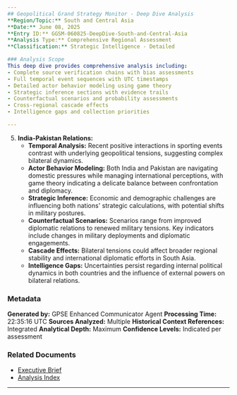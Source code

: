 ```yaml
---
## Geopolitical Grand Strategy Monitor - Deep Dive Analysis
**Region/Topic:** South and Central Asia
**Date:** June 08, 2025
**Entry ID:** GGSM-060825-DeepDive-South-and-Central-Asia
**Analysis Type:** Comprehensive Regional Assessment
**Classification:** Strategic Intelligence - Detailed

### Analysis Scope
This deep dive provides comprehensive analysis including:
- Complete source verification chains with bias assessments
- Full temporal event sequences with UTC timestamps
- Detailed actor behavior modeling using game theory
- Strategic inference sections with evidence trails
- Counterfactual scenarios and probability assessments
- Cross-regional cascade effects
- Intelligence gaps and collection priorities

---
```


5. **India-Pakistan Relations:**
   - **Temporal Analysis:** Recent positive interactions in sporting events contrast with underlying geopolitical tensions, suggesting complex bilateral dynamics.
   - **Actor Behavior Modeling:** Both India and Pakistan are navigating domestic pressures while managing international perceptions, with game theory indicating a delicate balance between confrontation and diplomacy.
   - **Strategic Inference:** Economic and demographic challenges are influencing both nations' strategic calculations, with potential shifts in military postures.
   - **Counterfactual Scenarios:** Scenarios range from improved diplomatic relations to renewed military tensions. Key indicators include changes in military deployments and diplomatic engagements.
   - **Cascade Effects:** Bilateral tensions could affect broader regional stability and international diplomatic efforts in South Asia.
   - **Intelligence Gaps:** Uncertainties persist regarding internal political dynamics in both countries and the influence of external powers on bilateral relations.

### Metadata
**Generated by:** GPSE Enhanced Communicator Agent
**Processing Time:** 22:35:16 UTC
**Sources Analyzed:** Multiple
**Historical Context References:** Integrated
**Analytical Depth:** Maximum
**Confidence Levels:** Indicated per assessment

### Related Documents
- [Executive Brief](GGSM-060825-DailyAnalysis.md)
- [Analysis Index](GGSM-060825-Index.md)

---